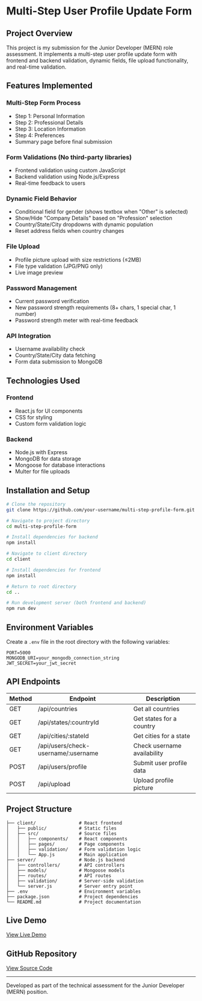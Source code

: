 # Multi-Step User Profile Update Form

## Project Overview
This project is my submission for the Junior Developer (MERN) role assessment. It implements a multi-step user profile update form with frontend and backend validation, dynamic fields, file upload functionality, and real-time validation.

## Features Implemented

### Multi-Step Form Process
- Step 1: Personal Information
- Step 2: Professional Details 
- Step 3: Location Information
- Step 4: Preferences
- Summary page before final submission

### Form Validations (No third-party libraries)
- Frontend validation using custom JavaScript
- Backend validation using Node.js/Express
- Real-time feedback to users

### Dynamic Field Behavior
- Conditional field for gender (shows textbox when "Other" is selected)
- Show/Hide "Company Details" based on "Profession" selection
- Country/State/City dropdowns with dynamic population
- Reset address fields when country changes

### File Upload
- Profile picture upload with size restrictions (≤2MB)
- File type validation (JPG/PNG only)
- Live image preview

### Password Management
- Current password verification
- New password strength requirements (8+ chars, 1 special char, 1 number)
- Password strength meter with real-time feedback

### API Integration
- Username availability check
- Country/State/City data fetching
- Form data submission to MongoDB

## Technologies Used

### Frontend
- React.js for UI components
- CSS for styling
- Custom form validation logic

### Backend
- Node.js with Express
- MongoDB for data storage
- Mongoose for database interactions
- Multer for file uploads

## Installation and Setup

```bash
# Clone the repository
git clone https://github.com/your-username/multi-step-profile-form.git

# Navigate to project directory
cd multi-step-profile-form

# Install dependencies for backend
npm install

# Navigate to client directory
cd client

# Install dependencies for frontend
npm install

# Return to root directory
cd ..

# Run development server (both frontend and backend)
npm run dev
```

## Environment Variables
Create a `.env` file in the root directory with the following variables:

```
PORT=5000
MONGODB_URI=your_mongodb_connection_string
JWT_SECRET=your_jwt_secret
```

## API Endpoints

| Method | Endpoint | Description |
|--------|----------|-------------|
| GET | /api/countries | Get all countries |
| GET | /api/states/:countryId | Get states for a country |
| GET | /api/cities/:stateId | Get cities for a state |
| GET | /api/users/check-username/:username | Check username availability |
| POST | /api/users/profile | Submit user profile data |
| POST | /api/upload | Upload profile picture |

## Project Structure
```
├── client/                # React frontend
│   ├── public/            # Static files
│   ├── src/               # Source files
│   │   ├── components/    # React components
│   │   ├── pages/         # Page components
│   │   ├── validation/    # Form validation logic
│   │   └── App.js         # Main application
├── server/                # Node.js backend
│   ├── controllers/       # API controllers
│   ├── models/            # Mongoose models
│   ├── routes/            # API routes
│   ├── validation/        # Server-side validation
│   └── server.js          # Server entry point
├── .env                   # Environment variables
├── package.json           # Project dependencies
└── README.md              # Project documentation
```

## Live Demo
[View Live Demo](https://your-deployed-app-url.com)

## GitHub Repository
[View Source Code](https://github.com/your-username/multi-step-profile-form)

---

Developed as part of the technical assessment for the Junior Developer (MERN) position.